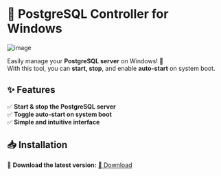 # 🐘 PostgreSQL Controller for Windows  

![image](https://github.com/user-attachments/assets/e8f16add-e965-410e-ae49-24f312a86cd2)  

Easily manage your **PostgreSQL server** on Windows! 🚀  
With this tool, you can **start, stop**, and enable **auto-start** on system boot.  

## ✨ Features  
✅ **Start & stop the PostgreSQL server**  
✅ **Toggle auto-start on system boot**  
✅ **Simple and intuitive interface**  

## 📥 Installation  
🔹 **Download the latest version:** [📌 Download](https://github.com/MarcBlattmann/PostgreSQL-Controller-Windows/releases/tag/publish)  
